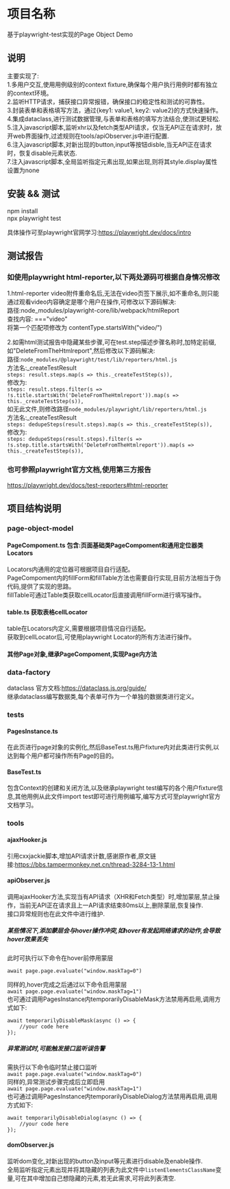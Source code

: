 # 项目名称

基于playwright-test实现的Page Object Demo

## 说明

主要实现了:  
1.多用户交互,使用用例级别的context fixture,确保每个用户执行用例时都有独立的context环境。  
2.监听HTTP请求，捕获接口异常报错，确保接口的稳定性和测试的可靠性。  
3.封装表单和表格填写方法，通过{key1: value1, key2: value2}的方式快速操作。  
4.集成dataclass,进行测试数据管理,与表单和表格的填写方法结合,使测试更轻松.  
5.注入javascript脚本,监听xhr以及fetch类型API请求，仅当无API正在请求时，放开web界面操作,过滤规则在tools/apiObserver.js中进行配置.  
6.注入javascript脚本,对新出现的button,input等按钮disble,当无API正在请求时，恢复disable元素状态.  
7.注入javascript脚本,全局监听指定元素出现,如果出现,则将其style.display属性设置为none

## 安装 && 测试

npm install  
npx playwright test  

具体操作可至playwright官网学习:<https://playwright.dev/docs/intro>

## 测试报告

### 如使用playwright html-reporter,以下两处源码可根据自身情况修改  

1.html-reporter video附件重命名后,无法在video页签下展示,如不重命名,则只能通过观看video内容确定是哪个用户在操作,可修改以下源码解决:  
路径:node_modules/playwright-core/lib/webpack/htmlReport  
查找内容:
==="video"  
将第一个匹配项修改为
contentType.startsWith("video/")  

2.如需html测试报告中隐藏某些步骤,可在test.step描述步骤名称时,加特定前缀,如"DeleteFromTheHtmlreport",然后修改以下源码解决:  
路径:```node_modules/@playwright/test/lib/reporters/html.js```  
方法名:_createTestResult  
```steps: result.steps.map(s => this._createTestStep(s)),```  
修改为:  
```steps: result.steps.filter(s => !s.title.startsWith('DeleteFromTheHtmlreport')).map(s => this._createTestStep(s)),```  
如无此文件,则修改路径```node_modules/playwright/lib/reporters/html.js```  
方法名:_createTestResult  
```steps: dedupeSteps(result.steps).map(s => this._createTestStep(s)),```  
修改为:  
```steps: dedupeSteps(result.steps).filter(s => !s.step.title.startsWith('DeleteFromTheHtmlreport')).map(s => this._createTestStep(s)),```
### 也可参照playwright官方文档,使用第三方报告

<https://playwright.dev/docs/test-reporters#html-reporter>

## 项目结构说明

### page-object-model

#### PageCompoment.ts 包含:页面基础类PageCompoment和通用定位器类Locators

Locators内通用的定位器可根据项目自行适配。  
PageCompoment内的fillForm和fillTable方法也需要自行实现,目前方法相当于伪代码,提供了实现的思路。  
fillTable可通过Table类获取cellLocator后直接调用fillForm进行填写操作。  

#### table.ts 获取表格cellLocator

table在Locators内定义,需要根据项目情况自行适配。  
获取到cellLocator后,可使用playwright Locator的所有方法进行操作。  

#### 其他Page对象,继承PageCompoment,实现Page内方法

### data-factory

dataclass 官方文档:<https://dataclass.js.org/guide/>  
继承dataclass编写数据类,每个表单可作为一个单独的数据类进行定义。

### tests

#### PagesInstance.ts

在此页进行page对象的实例化,然后BaseTest.ts用户fixture内对此类进行实例,以达到每个用户都可操作所有Page的目的。  

#### BaseTest.ts

包含Context的创建和关闭方法,以及继承playwright test编写的各个用户fixture信息,其他用例从此文件import test即可进行用例编写,编写方式可至playwright官方文档学习。  

### tools

#### ajaxHooker.js

引用cxxjackie脚本,增加API请求计数,感谢原作者,原文链接:<https://bbs.tampermonkey.net.cn/thread-3284-13-1.html>

#### apiObserver.js

调用ajaxHooker方法,实现当有API请求（XHR和Fetch类型）时,增加蒙层,禁止操作，当前无API正在请求且上一API请求结束80ms以上,删除蒙层,恢复操作.  
接口异常规则也在此文件中进行维护. 

##### 某些情况下,添加蒙层会与hover操作冲突,如hover有发起网络请求的动作,会导致hover效果丢失

此时可执行以下命令在hover前停用蒙层  

```await page.page.evaluate("window.maskTag=0")```
  
同样的,hover完成之后通过以下命令启用蒙层  
```await page.page.evaluate("window.maskTag=1")```  
也可通过调用PagesInstance内temporarilyDisableMask方法禁用再启用,调用方式如下:

```
await temporarilyDisableMask(async () => {
    //your code here
});
```

##### 异常测试时,可能触发接口监听误告警

需执行以下命令临时禁止接口监听  
```await page.page.evaluate("window.maskTag=0")```  
同样的,异常测试步骤完成后立即启用  
```await page.page.evaluate("window.maskTag=1")```  
也可通过调用PagesInstance内temporarilyDisableDialog方法禁用再启用,调用方式如下:

```
await temporarilyDisableDialog(async () => {
    //your code here
});
```

#### domObserver.js

监听dom变化,对新出现的button及input等元素进行disable及enable操作.  
全局监听指定元素出现并将其隐藏的列表为此文件中```listenElementsClassName```变量,可在其中增加自己想隐藏的元素,若无此需求,可将此列表清空.
